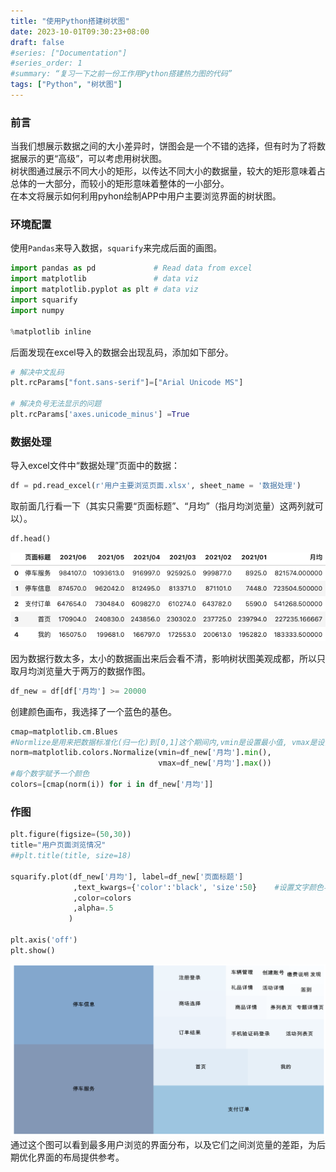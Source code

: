 ```yaml
---
title: "使用Python搭建树状图"
date: 2023-10-01T09:30:23+08:00
draft: false
#series: ["Documentation"]
#series_order: 1
#summary: “复习一下之前一份工作用Python搭建热力图的代码”
tags: ["Python", "树状图"]
---
```


### 前言
当我们想展示数据之间的大小差异时，饼图会是一个不错的选择，但有时为了将数据展示的更“高级”，可以考虑用树状图。  
树状图通过展示不同大小的矩形，以传达不同大小的数据量，较大的矩形意味着占总体的一大部分，而较小的矩形意味着整体的一小部分。  
在本文将展示如何利用pyhon绘制APP中用户主要浏览界面的树状图。  


### 环境配置
使用`Pandas`来导入数据，`squarify`来完成后面的画图。
```python
import pandas as pd             # Read data from excel
import matplotlib               # data viz
import matplotlib.pyplot as plt # data viz
import squarify  
import numpy

%matplotlib inline
```
后面发现在excel导入的数据会出现乱码，添加如下部分。
```python
# 解决中文乱码
plt.rcParams["font.sans-serif"]=["Arial Unicode MS"]

# 解决负号无法显示的问题
plt.rcParams['axes.unicode_minus'] =True
```
### 数据处理
导入excel文件中“数据处理”页面中的数据：
```python
df = pd.read_excel(r'用户主要浏览页面.xlsx', sheet_name = '数据处理')
```

取前面几行看一下（其实只需要“页面标题”、“月均”（指月均浏览量）这两列就可以）。
```python
df.head()
```
![示例](head-pic.png)

因为数据行数太多，太小的数据画出来后会看不清，影响树状图美观成都，所以只取月均浏览量大于两万的数据作图。
```python
df_new = df[df['月均'] >= 20000
```

创建颜色画布，我选择了一个蓝色的基色。
```python
cmap=matplotlib.cm.Blues
#Normlize是用来把数据标准化(归一化)到[0,1]这个期间内,vmin是设置最小值, vmax是设置最大值，小于最小值就取最小值，大于最大值就取最大值。
norm=matplotlib.colors.Normalize(vmin=df_new['月均'].min(), 
                                 vmax=df_new['月均'].max())
#每个数字赋予一个颜色                                 
colors=[cmap(norm(i)) for i in df_new['月均']]
```

### 作图
```python
plt.figure(figsize=(50,30))
title="用户页面浏览情况"
##plt.title(title, size=18)

squarify.plot(df_new['月均'], label=df_new['页面标题']
              ,text_kwargs={'color':'black', 'size':50}    #设置文字颜色与大小
              ,color=colors
              ,alpha=.5
             )

plt.axis('off')
plt.show()
```

![示例](result.png)
通过这个图可以看到最多用户浏览的界面分布，以及它们之间浏览量的差距，为后期优化界面的布局提供参考。









